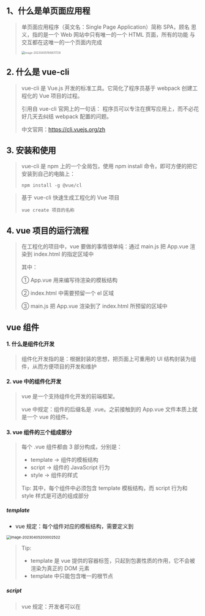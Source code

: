 ## 1、什么是单页面应用程

> 单页面应用程序（英文名：Single Page Application）简称 SPA，顾名 思义，指的是一个 Web 网站中只有唯一的一个 HTML 页面，所有的功能 与交互都在这唯一的一个页面内完成
>
> <img src="./images/image-20230405194831728.png" alt="image-20230405194831728" style="zoom:50%;" />

## 2. 什么是 vue-cli

> vue-cli 是 Vue.js 开发的标准工具。它简化了程序员基于 webpack 创建工程化的 Vue 项目的过程。 
>
> 引用自 vue-cli 官网上的一句话： 程序员可以专注在撰写应用上，而不必花好几天去纠结 webpack 配置的问题。 
>
> 中文官网：https://cli.vuejs.org/zh

## 3. 安装和使用

> vue-cli 是 npm 上的一个全局包，使用 npm install 命令，即可方便的把它安装到自己的电脑上： 
>
> `npm install -g @vue/cl`

> 基于 vue-cli 快速生成工程化的 Vue 项目
>
> `vue create 项目的名称`

## 4. vue 项目的运行流程

> 在工程化的项目中，vue 要做的事情很单纯：通过 main.js 把 App.vue 渲染到 index.html 的指定区域中
>
> 其中： 
>
> ① App.vue 用来编写待渲染的模板结构 
>
> ② index.html 中需要预留一个 el 区域 
>
> ③ main.js 把 App.vue 渲染到了 index.html 所预留的区域中



## vue 组件

#### 1. 什么是组件化开发

> 组件化开发指的是：根据封装的思想，把页面上可重用的 UI 结构封装为组件，从而方便项目的开发和维护

#### 2. vue 中的组件化开发

> vue 是一个支持组件化开发的前端框架。 
>
> vue 中规定：组件的后缀名是 .vue。之前接触到的 App.vue 文件本质上就是一个 vue 的组件。



#### 3. vue 组件的三个组成部分

> 每个 .vue 组件都由 3 部分构成，分别是： 
>
> * template -> 组件的模板结构 
> * script -> 组件的 JavaScript 行为 
> * style -> 组件的样式
>
> Tip: 其中，每个组件中必须包含 template 模板结构，而 script 行为和 style 样式是可选的组成部分



##### template

* vue 规定：每个组件对应的模板结构，需要定义到 

<img src="./images/image-20230405200002522.png" alt="image-20230405200002522" style="zoom:67%;" />

> Tip: 
>
> * template 是 vue 提供的容器标签，只起到包裹性质的作用，它不会被渲染为真正的 DOM 元素
> * template 中只能包含唯一的根节点

##### script

> vue 规定：开发者可以在 <script> 节点中封装组件的 JavaScript 业务逻辑

* <script> 节点的基本结构如下

<img src="./images/image-20230405200204667.png" alt="image-20230405200204667" style="zoom:67%;" />



##### .vue 组件中的 data 必须是函数

> vue 规定：.vue 组件中的 data 必须是一个函数，不能直接指向一个数据对象

* 因此在组件中定义 data 数据节点时，下面的方式是错误的：

<img src="./images/image-20230405200259014.png" alt="image-20230405200259014" style="zoom: 67%;" />

> Tip: 会导致多个组件实例共用同一份数据的问题



##### style

> vue 规定：组件内的 <style> 节点是可选的，开发者可以在 <style> 节点中编写样式美化当前组件的 UI 结构

* 基本结构如下

<img src="./images/image-20230405200539664.png" alt="image-20230405200539664" style="zoom:67%;" />

##### 让 style 中支持 less 语法

* 在 <style> 标签上添加 lang="less" 属性，即可使用 less 语法编写组件的样式：

<img src="./images/image-20230405200646747.png" alt="image-20230405200646747" style="zoom:50%;" />





#### 组件之间的父子关系

<img src="./images/image-20230405200733572.png" alt="image-20230405200733572" style="zoom:67%;" />

> Tip: 组件在被封装好之后，彼此之间是相互独立的，不存在父子关系 在使用组件的时候，根据彼此的嵌套关系，形成了<u>父子关系</u>、<u>兄弟关系</u>



##### 使用组件的三个步骤

<img src="./images/image-20230405200851087.png" alt="image-20230405200851087" style="zoom:67%;" />

> 步骤1：使用 import 语法导入需要的组件
>
> 步骤2：使用 components 节点注册组件
>
> 步骤3：以标签形式使用刚才注册的组件

##### 通过 components 注册的是私有子组件

> 例如： 
>
> * 在组件 A 的 components 节点下，注册了组件 F。 
> * 则组件 F 只能用在组件 A 中；不能被用在组件 C 中。

##### 注册全局组件

* 在 vue 项目的 main.js 入口文件中，通过 Vue.component() 方法，可以注册全局组件。示例代码如下

<img src="./images/image-20230405201401655.png" alt="image-20230405201401655" style="zoom:67%;" />



#### 组件的 props

> props 是组件的自定义属性，在封装通用组件的时候，合理地使用 props 可以极大的提高组件的复用性！

<img src="./images/image-20230405201515722.png" alt="image-20230405201515722" style="zoom:67%;" />



##### props 是只读的

* vue 规定：组件中封装的自定义属性是只读的，程序员不能直接修改 props 的值。否则会直接报错：

<img src="./images/image-20230405201559691.png" alt="image-20230405201559691" style="zoom: 67%;" />

* 要想修改 props 的值，可以把 props 的值转存到 data 中，因为 data 中的数据都是可读可写的！

<img src="./images/image-20230405201643186.png" alt="image-20230405201643186" style="zoom: 67%;" />

##### props 的 default 默认值

* 在声明自定义属性时，可以通过 default 来定义属性的默认值。示例代码如下：

<img src="./images/image-20230405201720225.png" alt="image-20230405201720225" style="zoom:67%;" />

##### props 的 type 值类型

* 在声明自定义属性时，可以通过 type 来定义属性的值类型。示例代码如下：

<img src="./images/image-20230405201938189.png" alt="image-20230405201938189" style="zoom: 67%;" />

##### props 的 required 必填项

> 在声明自定义属性时，可以通过 required 选项，将属性设置为必填项，强制用户必须传递属性的值

<img src="./images/image-20230405202014239.png" alt="image-20230405202014239" style="zoom:67%;" />

#### 组件之间的样式冲突问题

> 默认情况下，写在 .vue 组件中的样式会全局生效，因此很容易造成多个组件之间的样式冲突问题
>
> * 导致组件之间样式冲突的根本原因是：
>   * ① 单页面应用程序中，所有组件的 DOM 结构，都是基于唯一的 index.html 页面进行呈现的
>   * ② 每个组件中的样式，都会影响整个 index.html 页面中的 DOM 元素

#####  style 节点的 scoped 属性

* 为了提高开发效率和开发体验，vue 为 style 节点提供了 scoped 属性，从而防止组件之间的样式冲突问题：

<img src="./images/image-20230405202153397.png" alt="image-20230405202153397" style="zoom:67%;" />

#####  /deep/ 样式穿透

* 如果给当前组件的 style 节点添加了 scoped 属性，则当前组件的样式对其子组件是不生效的。如果想让某些样 式对子组件生效，可以使用 /deep/ 深度选择器

<img src="./images/image-20230405202328055.png" alt="image-20230405202328055" style="zoom:67%;" />